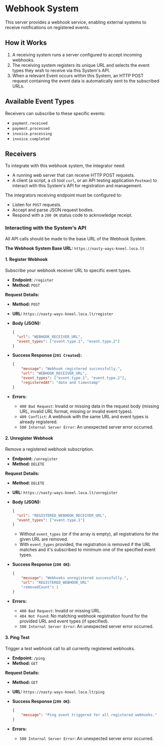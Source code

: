 # Webhook System

This server provides a webhook service, enabling external systems to receive notifications on registered events.

## How it Works

1.  A receiving system runs a server configured to accept incoming webhooks.
2.  The receiving system registers its unique URL and selects the event types they wish to receive via this System's API.
3.  When a relevant Event occurs within this System, an HTTP POST request containing the event data is automatically sent to the subscribed URLs.

## Available Event Types

Receivers can subscribe to these specific events:
* `payment.received`
* `payment.processed`
* `invoice.processing`
* `invoice.completed`

## Receivers

To integrate with this webhook system, the integrator need:
* A running web server that can receive HTTP POST requests.
* A client (a script, a cli tool `curl`, or an API testing application `Postman`) to interact with this System's API for registration and management.

The integrators receiving endpoint must be configured to:
* Listen for `POST` requests.
* Accept and parse JSON request bodies.
* Respond with a `200 OK` status code to acknowledge receipt.

### Interacting with the System's API

All API calls should be made to the base URL of the Webhook System.

**The Webhook System Base URL:** `https://nasty-ways-kneel.loca.lt`

#### 1. Register Webhook

Subscribe your webhook receiver URL to specific event types.

* **Endpoint:** `/register`
* **Method:** `POST`

**Request Details:**
* **Method:** `POST`
* **URL:** `https://nasty-ways-kneel.loca.lt/register`
* **Body (JSON):**
    ```json
    {
      "url": "WEBHOOK_RECEIVER_URL",
      "event_types": ["event.type.1", "event.type.2"]
    }
    ```

* **Success Response (`201 Created`):** 
	```json
	{ 
		"message": "Webhook registered successfully.",
		"url": "WEBHOOK_RECEIVER_URL",
		"event_types": ["event.type.1", "event.type.2"],
		"registeredAt": "date and timestamp"
	}
	```
	
* **Errors:**
    * `400 Bad Request`: Invalid or missing data in the request body (missing URL, invalid URL format, missing or invalid event types).
    * `409 Conflict`: A webhook with the same URL and event types is already registered.
    * `500 Internal Server Error`: An unexpected server error occurred.

#### 2. Unregister Webhook
Remove a registered webhook subscription.
* **Endpoint:** `/unregister`
* **Method:** `DELETE`

**Request Details:**
* **Method:** `DELETE`
* **URL:** `https://nasty-ways-kneel.loca.lt/unregister`
* **Body (JSON):**
    ```json
    {
      "url": "REGISTERED_WEBHOOK_RECEIVER_URL",
      "event_types": ["event.type.1"]
    }
    ```
    * Without `event_types` (or if the array is empty), all registrations for the given URL are removed.
    * With `event_types` provided, the registration is removed if the URL matches and it's subscribed to minimum one of the specified event types.

* **Success Response (`200 OK`):** 
	```json
	{
		"message": "Webhooks unregistered successfully.",
		"url": "REGISTERED_WEBHOOK_URL"
		"removedCount": 1
	}
	```
* **Errors:**
    * `400 Bad Request`: Invalid or missing URL.
    * `404 Not Found`: No matching webhook registration found for the provided URL and event types (if specified).
    * `500 Internal Server Error`: An unexpected server error occurred.

#### 3. Ping Test
Trigger a test webhook call to all currently registered webhooks.

* **Endpoint:** `/ping`
* **Method:** `GET`

**Request Details:**
* **Method:** `GET`
* **URL:** `https://nasty-ways-kneel.loca.lt/ping`

* **Success Response (`200 OK`):** 
	```json
	{ 
		"message": "Ping event triggered for all registered webhooks." 
	}
	```
* **Errors:**
    * `500 Internal Server Error`: An unexpected server error occurred.